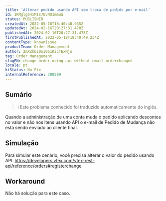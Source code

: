 ```yaml
---
title: 'Alterar pedido usando API sem troca de pedido por e-mail'
id: 1KMglga4xM1s7EvNO1mmua
status: PUBLISHED
createdAt: 2022-05-18T18:40:48.935Z
updatedAt: 2024-02-16T20:27:31.478Z
publishedAt: 2024-02-16T20:27:31.478Z
firstPublishedAt: 2022-05-18T18:40:49.234Z
contentType: knownIssue
productTeam: Order Management
author: 2mXZkbi0oi061KicTExNjo
tag: Order Management
slugEN: change-order-using-api-without-email-orderchanged
locale: pt
kiStatus: No Fix
internalReference: 380509
---
```


## Sumário

>ℹ️ Este problema conhecido foi traduzido automaticamente do inglês.


Quando a administração de uma conta muda o pedido aplicando descontos no valor e não nos itens usando API o e-mail de Pedido de Mudança não está sendo enviado ao cliente final.



## Simulação



Para simular este cenário, você precisa alterar o valor do pedido usando API.
https://developers.vtex.com/vtex-rest-api/reference/orders#registerchange



## Workaround


Não há solução para este caso.

